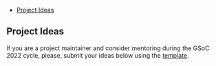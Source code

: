 - [Project Ideas](#project-ideas)

## Project Ideas

If you are a project maintainer and consider mentoring during the GSoC 2022 cycle, please, submit your ideas below using the [template](/PROJECT_IDEA_TEMPLATE.md).


